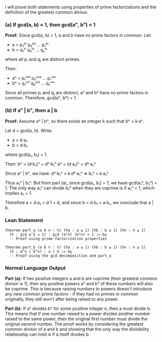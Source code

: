 I will prove both statements using properties of prime factorizations and the definition of the greatest common divisor.

### (a) If gcd(a, b) = 1, then gcd(aⁿ, bⁿ) = 1

**Proof:**
Since gcd(a, b) = 1, a and b have no prime factors in common. Let:
- a = p₁ᵏ¹ p₂ᵏ² ... pᵣᵏʳ
- b = q₁ˡ¹ q₂ˡ² ... qₛˡˢ

where all pᵢ and qⱼ are distinct primes.

Then:
- aⁿ = p₁ⁿᵏ¹ p₂ⁿᵏ² ... pᵣⁿᵏʳ
- bⁿ = q₁ⁿˡ¹ q₂ⁿˡ² ... qₛⁿˡˢ

Since all primes pᵢ and qⱼ are distinct, aⁿ and bⁿ have no prime factors in common. Therefore, gcd(aⁿ, bⁿ) = 1.

### (b) If aⁿ | bⁿ, then a | b

**Proof:**
Assume aⁿ | bⁿ, so there exists an integer k such that bⁿ = k·aⁿ.

Let d = gcd(a, b). Write:
- a = d·a₁
- b = d·b₁

where gcd(a₁, b₁) = 1.

Then:
bⁿ = (d·b₁)ⁿ = dⁿ·b₁ⁿ
aⁿ = (d·a₁)ⁿ = dⁿ·a₁ⁿ

Since aⁿ | bⁿ, we have:
dⁿ·b₁ⁿ = k·dⁿ·a₁ⁿ ⇒ b₁ⁿ = k·a₁ⁿ

Thus a₁ⁿ | b₁ⁿ. But from part (a), since gcd(a₁, b₁) = 1, we have gcd(a₁ⁿ, b₁ⁿ) = 1. The only way a₁ⁿ can divide b₁ⁿ when they are coprime is if a₁ⁿ = 1, which implies a₁ = 1.

Therefore a = d·a₁ = d·1 = d, and since b = d·b₁ = a·b₁, we conclude that a | b.

### Lean Statement

```lean
theorem part_a (a b n : ℕ) (ha : a ≥ 1) (hb : b ≥ 1) (hn : n ≥ 1) 
  (h : gcd a b = 1) : gcd (a^n) (b^n) = 1 := by
  -- Proof using prime factorization properties

theorem part_b (a b n : ℕ) (ha : a ≥ 1) (hb : b ≥ 1) (hn : n ≥ 1) 
  (h : a^n ∣ b^n) : a ∣ b := by
  -- Proof using the gcd decomposition and part_a
```

### Normal Language Output

**Part (a):** If two positive integers a and b are coprime (their greatest common divisor is 1), then any positive powers aⁿ and bⁿ of these numbers will also be coprime. This is because raising numbers to powers doesn't introduce any new common prime factors - if they had no primes in common originally, they still won't after being raised to any power.

**Part (b):** If aⁿ divides bⁿ for some positive integer n, then a must divide b. This means that if one number raised to a power divides another number raised to the same power, then the original first number must divide the original second number. The proof works by considering the greatest common divisor of a and b and showing that the only way the divisibility relationship can hold is if a itself divides b.